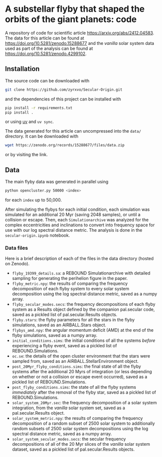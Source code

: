 # A substellar flyby that shaped the orbits of the giant planets: code
A repository of code for scientific article https://arxiv.org/abs/2412.04583.
The data for this article can be found at https://doi.org/10.5281/zenodo.15288677 and the *vanilla* solar system data used as part of the analysis can be found at https://doi.org/10.5281/zenodo.4299102.

## Installation

The source code can be downloaded with
```sh
git clone https://github.com/zyrxvo/Secular-Origin.git
```
and the dependencies of this project can be installed with
```sh
pip install -r requirements.txt
pip install .
```
or using [uv](https://docs.astral.sh/uv/) and `uv sync`.

The data generated for this article can uncompressed into the `data/` directory.
It can be downloaded with
```sh
wget https://zenodo.org/records/15288677/files/data.zip
```
or by visiting the link.

## Data

The main flyby data was generated in parallel using
```sh
python opencluster.py 50000 <index>
```
for each `index` up to 50,000.

After simulating the flybys for each initial condition, each simulation was simulated for an additional 20 Myr (saving 2048 samples), or until a collision or escape.
Then, each `Simulationarchive` was analyzed for the complex eccentricities and inclinations to convert into frequency space for use with our log spectral distance metric.
The analysis is done in the `secular-origin.ipynb` notebook.

### Data files

Here is a brief description of each of the files in the data directory (hosted on Zenodo).

- `flyby_19399_details.sa`: a REBOUND Simulationarchive with detailed sampling for generating the perihelion figure in the paper.
- `flyby_metric.npy`: the results of comparing the frequency decomposition of each flyby system to every solar system decomposition using the log spectral distance metric, saved as a numpy array.
- `flyby_secular_modes.secs`: the frequency decompositions of each flyby system as a Results object defined by the companion pal.secular code, saved as a pickled list of pal.secular.Results objects.
- `flyby.stars`: the flyby parameters for all the stars in the flyby simulations, saved as an AIRBALL.Stars object.
- `flybys_amd.npy`: the angular momentum deficit (AMD) at the end of the flyby simulations, saved as a numpy array.
- `initial_conditions.sims`: the initial conditions of all the systems *before* experiencing a flyby event, saved as a pickled list of REBOUND.Simulations.
- `oc.se`: the details of the open cluster environment that the stars were sampled from, saved as an AIRBALL.StellarEnvironment object.
- `post_20Myr_flyby_conditions.sims`: the final state of all the flyby systems after the additional 20 Myrs of integration (or less depending on whether or not a collision or escape event occurred), saved as a pickled list of REBOUND.Simulations.
- `post_flyby_conditions.sims`: the state of all the flyby systems *immediately* after the removal of the flyby star, saved as a pickled list of REBOUND.Simulations.
- `solar_system_20Myr.sec`: the frequency decomposition of a solar system integration, from the *vanilla* solar system set, saved as a pal.secular.Results object.
- `solar_system_metric.npy`: the results of comparing the frequency decomposition of a random subset of 2500 solar system to additionally random subsets of 2500 solar system decompositions using the log spectral distance metric, saved as a numpy array.
- `solar_system_secular_modes.secs`: the secular frequency decompositions of all of the 20 Myr slices of the *vanilla* solar system dataset, saved as a pickled list of pal.secular.Results objects.